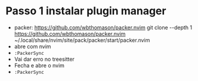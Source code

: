 # Passo 1 instalar plugin manager
- packer: https://github.com/wbthomason/packer.nvim
git clone --depth 1 https://github.com/wbthomason/packer.nvim ~/.local/share/nvim/site/pack/packer/start/packer.nvim
- abre com nvim
- `:PackerSync`
- Vai dar erro no treesitter
- Fecha e abre o nvim
- `:PackerSync`
